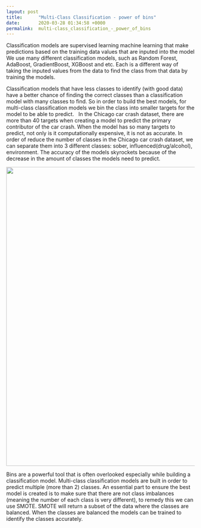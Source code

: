 ```yaml
---
layout: post
title:      "Multi-Class Classification - power of bins"
date:       2020-03-28 01:34:58 +0000
permalink:  multi-class_classification_-_power_of_bins
---
```



Classification models are supervised learning machine learning that make predictions based on the training data values that are inputed into the model  We use many different classification models, such as Random Forest, AdaBoost, GradientBoost, XGBoost and etc. Each is a different way of taking the inputed values from the data to find the class from that data by training the models. 

Classification models that have less classes to identify (with good data) have a better chance of finding the correct classes than a classification model with many classes to find.  So in order to build the best models, for multi-class classification models we bin the class into smaller targets for the model to be able to predict.  
In the Chicago car crash dataset, there are more than 40 targets when creating a model to predict the primary contributor of the car crash. When the model has so many targets to predict, not only is it computationally expensive, it is not as accurate. In order of reduce the number of classes in the Chicago car crash dataset, we can separate them into 3 different classes: sober, influenced(drug/alcohol), environment. The accuracy of the models skyrockets because of the decrease in the amount of classes the models need to predict.

<image src="https://journals.plos.org/plosone/article/file?id=10.1371/journal.pone.0196836.g006&type=large" width=800>

Bins are a powerful tool that is often overlooked especially while building a classification model. Multi-class classification models are built in order to predict multiple (more than 2) classes. An essential part to ensure the best model is created is to make sure that there are not class imbalances (meaning the number of each class is very different), to remedy this we can use SMOTE. SMOTE will return a subset of the data where the classes are balanced. When the classes are balanced the models can be trained to identify the classes accurately.


